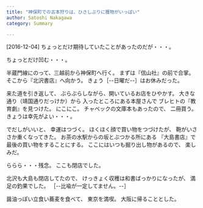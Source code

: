 ```yaml
---
title: "神保町での古本狩りは、ひさしぶりに獲物がいっぱい"
author: Satoshi Nakagawa
category: Summary

---
```


[2016-12-04]  ちょっとだけ期待していたことがあったのだが・・・。

 ちょっとだけ凹む・・・。

 半蔵門線にのって、三越前から神保町へ行く。
まずは『信山社』の前で合掌。
そこから『北沢書店』へ向かう。
きょう［--日曜だ--］はお休みだった。

 来た道を引き返して、
ぶらぶらしながら、開いているお店をひやかす。
大きな通り（靖国通りだっけか）から
入ったところにある本屋さんで
ブレヒトの『教育劇』を見つけた。
にこにこ。
チャペックの文庫本もあったので、
二冊買う。
きょうは幸先がよい・・・。

 でだしがいいと、
幸運はつづく。
ほくほく顔で買い物をつづけたが、
鞄がいささか重くなってきた。
お茶の水駅からの坂とぶつかる所にある
『大島書店』で最後の買い物をすることにする。
ここにはいつも掘り出し物があるので、
楽しみだ。

 ららら・・・残念。
ここも閉店でした。

 北沢も大島も閉店してたので、
けっきょく収穫は和書ばっかりになったが、
満足の釣果でした。
［--比喩が一定してません。--］

 醤油っぽい立食い蕎麦を食べて、
東京を満喫。
大阪に帰ることとした。

